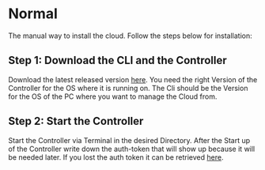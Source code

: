 # Normal

The manual way to install the cloud. Follow the steps below for installation:  

## Step 1: Download the CLI and the Controller  

Download the latest released version [here](https://github.com/HttpRafa/atomic-cloud/releases). You need the right Version of the Controller for the OS where it is running on. The Cli should be the Version for the OS of the PC where you want to manage the Cloud from.


## Step 2: Start the Controller

Start the Controller via Terminal in the desired Directory. After the Start up of the Controller write down the auth-token that will show up because it will be needed later. If you lost the auth token it can be retrieved [here](https://httprafa.github.io/atomic-cloud/controller/usage/retrieve_token/).